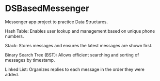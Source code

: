  # DSBasedMessenger
Messenger app project to practice Data Structures.

Hash Table: Enables user lookup and management based on unique phone numbers.

Stack: Stores messages and ensures the latest messages are shown first.

Binary Search Tree (BST): Allows efficient searching and sorting of messages by timestamp.

Linked List: Organizes replies to each message in the order they were added.
